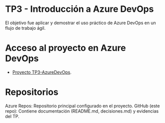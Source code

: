 # TP3 - Introducción a Azure DevOps
El objetivo fue aplicar y demostrar el uso práctico de Azure DevOps en un flujo de trabajo ágil.

# Acceso al proyecto en Azure DevOps
- [Proyecto TP3-AzureDevOps](https://dev.azure.com/marclopeztapia/Tp03-IngSoft).

# Repositorios
Azure Repos: Repositorio principal configurado en el proyecto.
GitHub (este repo): Contiene documentación (README.md, decisiones.md) y evidencias del TP.

